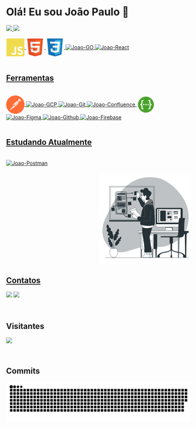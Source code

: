   # Olá! Eu sou João Paulo 👋
  
<div align="left">
  <a href="https://github.com/GitJoaoPaulo">
  <img height="150em" src="https://github-readme-stats.vercel.app/api?username=GitJoaoPaulo&show_icons=true&theme=dark&include_all_commits=false&count_private=false"/>
  <img height="150em" src="https://github-readme-stats.vercel.app/api/top-langs/?username=GitJoaoPaulo&layout=compact&langs_count=7&theme=dark"/>
</div>


 
<div style="display: inline_block"><br>
  <img align="center" alt="Joao-Js" height="50" width="50" src="https://raw.githubusercontent.com/devicons/devicon/master/icons/javascript/javascript-plain.svg">
  <img align="center" alt="Joao-HTML" height="50" width="50" src="https://raw.githubusercontent.com/devicons/devicon/master/icons/html5/html5-original.svg">
  <img align="center" alt="Joao-CSS" height="50" width="50" src="https://raw.githubusercontent.com/devicons/devicon/master/icons/css3/css3-original.svg">
  <img align="center" alt="Joao-GO" height="50" width="50" src = "https://cdn.jsdelivr.net/gh/devicons/devicon/icons/go/go-original-wordmark.svg" />
  <img align="center" alt="Joao-React" height="50" width="50" src="https://cdn.jsdelivr.net/gh/devicons/devicon/icons/react/react-original.svg">
</div><br>
  
  
  
 ## Ferramentas
<div style="display: inline_block"><br>
   <img align="center" alt="Joao-Postman" height="50" width="50" src="postman.svg">
   <img align="center" alt="Joao-GCP" height="50" width="50" src="https://cdn.jsdelivr.net/gh/devicons/devicon/icons/googlecloud/googlecloud-original.svg">
   <img align="center" alt="Joao-Git" height="50" width="50" src="https://cdn.jsdelivr.net/gh/devicons/devicon/icons/git/git-original.svg">
   <img align="center" alt="Joao-Confluence" height="50" width="50" src="https://cdn.jsdelivr.net/gh/devicons/devicon/icons/confluence/confluence-original-wordmark.svg">
   <img align="center" alt="Joao-Postman" height="50" width="50" src="swagger.png">
   <img align="center" alt="Joao-Figma" height="50" width="50" src="https://cdn.jsdelivr.net/gh/devicons/devicon/icons/figma/figma-original.svg" />
   <img align="center" alt="Joao-Github" height="50" width="50" src="https://cdn.jsdelivr.net/gh/devicons/devicon/icons/github/github-original.svg"/>
   <img align="center" alt="Joao-Firebase" height="50" width="50" src="https://cdn.jsdelivr.net/gh/devicons/devicon/icons/firebase/firebase-plain-wordmark.svg" />   
 </div><br>
 
 
 
 ## Estudando Atualmente
 <div style="display: inline_block"><br>
    <img align="center" alt="Joao-Postman" height="50" width="50" src="https://cdn.jsdelivr.net/gh/devicons/devicon/icons/react/react-original.svg"/>
 </div></br>
 
 
<div align="right">
  <abbr align="center" ><img id="portfolio" src="Prototyping process-bro.svg" width="250px" height="250px" ></abbr>
</div>


## Contatos
<div>
  <a href = "mailto:joaopaulobt@outlook.com" target="_blank"><img src = "https://img.shields.io/badge/Microsoft_Outlook-0078D4?style=for-the-badge&logo=microsoft-outlook&logoColor=white"></a>
  <a href = "https://www.linkedin.com/in/jo%C3%A3o-paulo-ribeiro-da-silva/" target="_blank"><img src="https://img.shields.io/badge/LinkedIn-0077B5?style=for-the-badge&logo=linkedin&logoColor=white"></a>
</div><br><br>
  
  
  
## Visitantes
<p align="rigth"><img alingn="center" src="https://profile-counter.glitch.me/GitJoaoPaulo/count.svg" /></p><br>
  


## Commits
![Snake animation](https://github.com/GitJoaoPaulo/GitJoaoPaulo/blob/output/github-contribution-grid-snake.svg)
   
